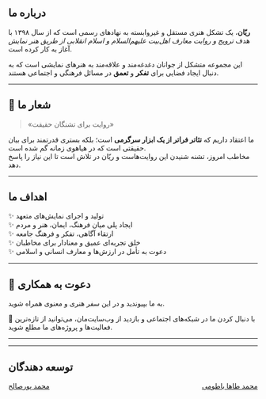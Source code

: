 ## درباره ما
**ریّان**، یک تشکل هنری مستقل و غیروابسته به نهادهای رسمی است که از سال ۱۳۹۸ با هدف *ترویج و روایت معارف اهل‌بیت علیهم‌السلام و اسلام انقلابی از طریق هنر نمایش* آغاز به کار کرده است.  

این مجموعه متشکل از جوانان دغدغه‌مند و علاقه‌مند به هنرهای نمایشی است که به دنبال ایجاد فضایی برای **تفکر** و **تعمق** در مسائل فرهنگی و اجتماعی هستند.  

---

## 🎯 شعار ما  
> «روایت برای تشنگان حقیقت»  

ما اعتقاد داریم که **تئاتر فراتر از یک ابزار سرگرمی** است؛ بلکه بستری قدرتمند برای بیان حقیقتی است که در هیاهوی زمانه گم شده است.  
مخاطب امروز، تشنه شنیدن این روایت‌هاست و ریّان در تلاش است تا این نیاز را پاسخ دهد.  

---

## اهداف ما  
✨ تولید و اجرای نمایش‌های متعهد  
✨ ایجاد پلی میان فرهنگ، ایمان، هنر و مردم  
✨ ارتقاء آگاهی، تفکر و فرهنگ جامعه  
✨ خلق تجربه‌ای عمیق و معنادار برای مخاطبان  
✨ دعوت به تأمل در ارزش‌ها و معارف انسانی و اسلامی  

---

## 🤝 دعوت به همکاری  
به ما بپیوندید و در این سفر هنری و معنوی همراه شوید.  

📌 با دنبال کردن ما در شبکه‌های اجتماعی و بازدید از وب‌سایت‌مان، می‌توانید از تازه‌ترین فعالیت‌ها و پروژه‌های ما مطلع شوید.  

---

---
## توسعه دهندگان
<p align="">
  <a href="https://example.com/left" style="float: left;">محمد پورصالح</a>
  <a href="https://example.com/right" style="float: right;">محمد طاها باطومی</a>
</p>
